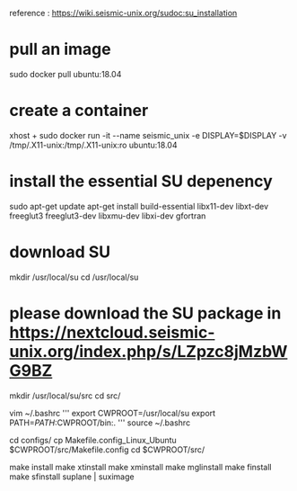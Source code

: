 
reference : https://wiki.seismic-unix.org/sudoc:su_installation

# pull an image 
sudo docker pull ubuntu:18.04

# create a container
xhost +
sudo docker run -it --name seismic_unix -e DISPLAY=$DISPLAY -v /tmp/.X11-unix:/tmp/.X11-unix:ro ubuntu:18.04

# install the essential SU depenency
sudo apt-get update
apt-get install build-essential libx11-dev libxt-dev freeglut3 freeglut3-dev libxmu-dev libxi-dev gfortran

# download SU
mkdir /usr/local/su
cd /usr/local/su

# please download the SU package in  https://nextcloud.seismic-unix.org/index.php/s/LZpzc8jMzbWG9BZ

mkdir /usr/local/su/src
cd src/

vim ~/.bashrc
'''
export CWPROOT=/usr/local/su
export PATH=$PATH:$CWPROOT/bin:.
'''
source ~/.bashrc

cd configs/
cp Makefile.config_Linux_Ubuntu  $CWPROOT/src/Makefile.config
cd $CWPROOT/src/

make install
make xtinstall
make xminstall
make mglinstall 
make finstall
make sfinstall
suplane | suximage
